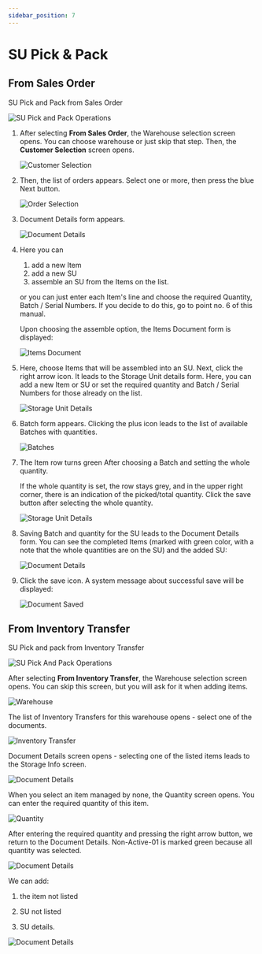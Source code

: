 ```yaml
---
sidebar_position: 7
---
```


# SU Pick & Pack

## From Sales Order

SU Pick and Pack from Sales Order

![SU Pick and Pack Operations](./media/FromSalesOrder5.webp)

1. After selecting **From Sales Order**, the Warehouse selection screen opens. You can choose warehouse or just skip that step. Then, the **Customer Selection** screen opens.

    ![Customer Selection](./media/CustomerSelection5.webp)
2. Then, the list of orders appears. Select one or more, then press the blue Next button.

    ![Order Selection](./media/OrderSelection5.webp)
3. Document Details form appears.

    ![Document Details](./media/DocumentDetails5.webp)
4. Here you can

    1) add a new Item
    2) add a new SU
    3) assemble an SU from the Items on the list.

    or you can just enter each Item's line and choose the required Quantity, Batch / Serial Numbers. If you decide to do this, go to point no. 6 of this manual.

    Upon choosing the assemble option, the Items Document form is displayed:

    ![Items Document](./media/ItemsDocument5.webp)
5. Here, choose Items that will be assembled into an SU. Next, click the right arrow icon. It leads to the Storage Unit details form. Here, you can add a new Item or SU or set the required quantity and Batch / Serial Numbers for those already on the list.

    ![Storage Unit Details](./media/StorageUnitDetails5.webp)
6. Batch form appears. Clicking the plus icon leads to the list of available Batches with quantities.

    ![Batches](./media/Batches5.webp)
7. The Item row turns green After choosing a Batch and setting the whole quantity.

    If the whole quantity is set, the row stays grey, and in the upper right corner, there is an indication of the picked/total quantity. Click the save button after selecting the whole quantity.

    ![Storage Unit Details](./media/StorageUnitDetails_Selected5.webp)
8. Saving Batch and quantity for the SU leads to the Document Details form. You can see the completed Items (marked with green color, with a note that the whole quantities are on the SU) and the added SU:

    ![Document Details](./media/DocDet_Selected5.webp)
9. Click the save icon. A system message about successful save will be displayed:

    ![Document Saved](./media/DocumentSaved5.webp)

## From Inventory Transfer

SU Pick and pack from Inventory Transfer

![SU Pick And Pack Operations](./media/FromInventoryTransfer5.webp)

After selecting **From Inventory Transfer**, the Warehouse selection screen opens. You can skip this screen, but you will ask for it when adding items.

![Warehouse](./media/WarehouseSelection5.webp)

The list of Inventory Transfers for this warehouse opens - select one of the documents.

![Inventory Transfer](./media/InventoryTransfer5.webp)

Document Details screen opens - selecting one of the listed items leads to the Storage Info screen.

![Document Details](./media/DocDet5.webp)

When you select an item managed by none, the Quantity screen opens. You can enter the required quantity of this item.

![Quantity](./media/Quantity_None5.webp)

After entering the required quantity and pressing the right arrow button, we return to the Document Details. Non-Active-01 is marked green because all quantity was selected.

![Document Details](./media/DocDet_OneGreen5.webp)

We can add:

1. the item not listed

2. SU not listed

3. SU details.

![Document Details](./media/DotDet_Add5.webp)
